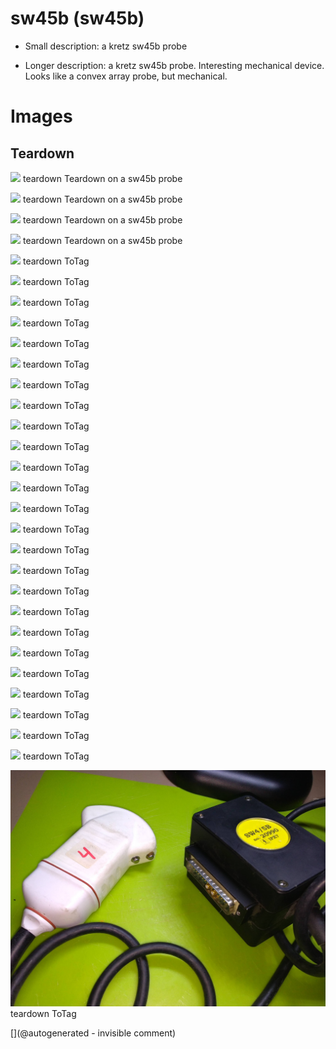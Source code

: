 # sw45b (sw45b)

* Small description: a kretz sw45b probe

* Longer description: a kretz sw45b probe. Interesting mechanical device. Looks like a convex array probe, but mechanical.

# Images

## Teardown 

![](/include/images/13avril2020/sw45b/P_20200413_193812_p.jpg)
teardown
Teardown on a sw45b probe

![](/include/images/13avril2020/sw45b/P_20200413_194131_p.jpg)
teardown
Teardown on a sw45b probe

![](/include/images/13avril2020/sw45b/P_20200413_194146_p.jpg)
teardown
Teardown on a sw45b probe

![](/include/images/13avril2020/sw45b/P_20200413_194152_p.jpg)
teardown
Teardown on a sw45b probe

![](/include/images/sw45b/20191207_171145.jpg)
teardown
ToTag

![](/include/images/sw45b/20191207_171159.jpg)
teardown
ToTag

![](/include/images/sw45b/20191207_171210.jpg)
teardown
ToTag

![](/include/images/sw45b/20191207_171231.jpg)
teardown
ToTag

![](/include/images/sw45b/20191207_171301.jpg)
teardown
ToTag

![](/include/images/sw45b/20191207_171540.jpg)
teardown
ToTag

![](/include/images/sw45b/P_20191122_203226.jpg)
teardown
ToTag

![](/include/images/sw45b/P_20191122_203427.jpg)
teardown
ToTag

![](/include/images/sw45b/P_20191122_203528.jpg)
teardown
ToTag

![](/include/images/sw45b/P_20191122_203540.jpg)
teardown
ToTag

![](/include/images/sw45b/P_20191122_203547.jpg)
teardown
ToTag

![](/include/images/sw45b/P_20191122_203551.jpg)
teardown
ToTag

![](/include/images/sw45b/P_20191122_203755.jpg)
teardown
ToTag

![](/include/images/sw45b/P_20191122_204014.jpg)
teardown
ToTag

![](/include/images/sw45b/P_20191122_204044.jpg)
teardown
ToTag

![](/include/images/sw45b/P_20191122_204119.jpg)
teardown
ToTag

![](/include/images/sw45b/P_20191122_205352.jpg)
teardown
ToTag

![](/include/images/sw45b/P_20191122_205401.jpg)
teardown
ToTag

![](/include/images/sw45b/P_20191122_205404.jpg)
teardown
ToTag

![](/include/images/sw45b/P_20191123_134314.jpg)
teardown
ToTag

![](/include/images/sw45b/P_20191123_134330.jpg)
teardown
ToTag

![](/include/images/sw45b/P_20191123_134339.jpg)
teardown
ToTag

![](/include/images/sw45b/P_20191123_134701.jpg)
teardown
ToTag

![](/include/images/sw45b/P_20191123_134703.jpg)
teardown
ToTag

![](/include/images/sw45b/P_20191123_134731.jpg)
teardown
ToTag

![](/include/probes/viewmes/sw45b.jpg)
teardown
ToTag





[](@autogenerated - invisible comment)